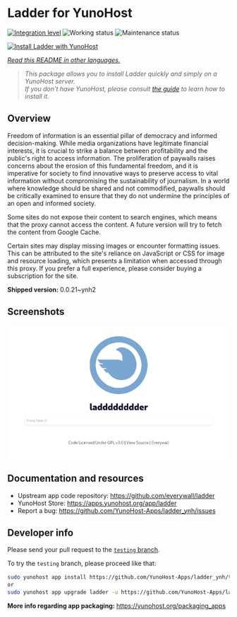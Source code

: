 <!--
N.B.: This README was automatically generated by <https://github.com/YunoHost/apps/tree/master/tools/readme_generator>
It shall NOT be edited by hand.
-->

# Ladder for YunoHost

[![Integration level](https://dash.yunohost.org/integration/ladder.svg)](https://ci-apps.yunohost.org/ci/apps/ladder/) ![Working status](https://ci-apps.yunohost.org/ci/badges/ladder.status.svg) ![Maintenance status](https://ci-apps.yunohost.org/ci/badges/ladder.maintain.svg)

[![Install Ladder with YunoHost](https://install-app.yunohost.org/install-with-yunohost.svg)](https://install-app.yunohost.org/?app=ladder)

*[Read this README in other languages.](./ALL_README.md)*

> *This package allows you to install Ladder quickly and simply on a YunoHost server.*  
> *If you don't have YunoHost, please consult [the guide](https://yunohost.org/install) to learn how to install it.*

## Overview

Freedom of information is an essential pillar of democracy and informed decision-making. While media organizations have legitimate financial interests, it is crucial to strike a balance between profitability and the public's right to access information. The proliferation of paywalls raises concerns about the erosion of this fundamental freedom, and it is imperative for society to find innovative ways to preserve access to vital information without compromising the sustainability of journalism. In a world where knowledge should be shared and not commodified, paywalls should be critically examined to ensure that they do not undermine the principles of an open and informed society.

Some sites do not expose their content to search engines, which means that the proxy cannot access the content. A future version will try to fetch the content from Google Cache.

Certain sites may display missing images or encounter formatting issues. This can be attributed to the site's reliance on JavaScript or CSS for image and resource loading, which presents a limitation when accessed through this proxy. If you prefer a full experience, please consider buying a subscription for the site.

**Shipped version:** 0.0.21~ynh2

## Screenshots

![Screenshot of Ladder](./doc/screenshots/example.png)

## Documentation and resources

- Upstream app code repository: <https://github.com/everywall/ladder>
- YunoHost Store: <https://apps.yunohost.org/app/ladder>
- Report a bug: <https://github.com/YunoHost-Apps/ladder_ynh/issues>

## Developer info

Please send your pull request to the [`testing` branch](https://github.com/YunoHost-Apps/ladder_ynh/tree/testing).

To try the `testing` branch, please proceed like that:

```bash
sudo yunohost app install https://github.com/YunoHost-Apps/ladder_ynh/tree/testing --debug
or
sudo yunohost app upgrade ladder -u https://github.com/YunoHost-Apps/ladder_ynh/tree/testing --debug
```

**More info regarding app packaging:** <https://yunohost.org/packaging_apps>
